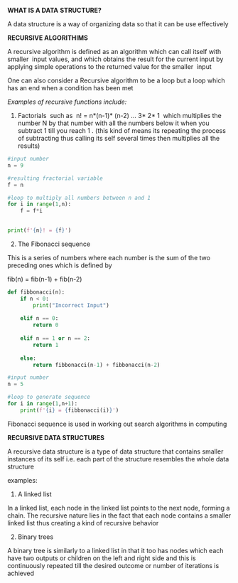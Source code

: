 
**WHAT IS A DATA** **STRUCTURE?**

A data structure is a way of organizing data so that it can be use effectively

**RECURSIVE ALGORITHIMS**

A recursive algorithm is defined as an algorithm which can call itself with smaller  input values, and which obtains the result for the current input by applying simple operations to the returned value for the smaller  input

One can also consider a Recursive algorithm to be a loop but a loop which has an end when a condition has been met

_Examples of recursive functions include:_

1. Factorials  such as  n! = n*(n-1)* (n-2) ... 3* 2* 1  which multiplies the number N by that number with all the numbers below it when you subtract 1 till you reach 1 . (this kind of means its repeating the process of subtracting thus calling its self several times then multiplies all the results)

```python 
#input number
n = 9

#resulting fractorial variable
f = n

#loop to multiply all numbers between n and 1
for i in range(1,n):
	f = f*i
  

print(f'{n}! = {f}')
```

2. The Fibonacci sequence

This is a series of numbers where each number is the sum of the two preceding ones which is defined by

fib(n) = fib(n-1) + fib(n-2)

```python 
def fibbonacci(n):
	if n < 0:
		print("Incorrect Input")
	
	elif n == 0:
		return 0
	
	elif n == 1 or n == 2:
		return 1
	
	else:
		return fibbonacci(n-1) + fibbonacci(n-2)

#input number
n = 5

#loop to generate sequence
for i in range(1,n+1):
	print(f'{i} = {fibbonacci(i)}')
```

Fibonacci sequence is used in working out search algorithms in computing

**RECURSIVE DATA STRUCTURES**

A recursive data structure is a type of data structure that contains smaller instances of its self i.e. each part of the structure resembles the whole data structure

examples:

1. A linked list

In a linked list, each node in the linked list points to the next node, forming a chain. The recursive nature lies in the fact that each node contains a smaller linked list thus creating a kind of recursive behavior

2. Binary trees

A binary tree is similarly to a linked list in that it too has nodes which each have two outputs or children on the left and right side and this is continuously repeated till the desired outcome or number of iterations is achieved
